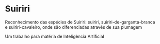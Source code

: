 # Suiriri
Reconhecimento das espécies de Suiriri: suiriri, suiriri-de-garganta-branca e suiriri-cavaleiro, onde são diferenciadas através de sua plumagem

Um trabalho para matéria de Inteligência Artificial
